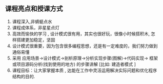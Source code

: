 ## 课程亮点和授课方式

1.  课程深入,非蜻蜓点水
2.  课程成体系，非星星点灯
3.  高效而愉快的学习 , 设计模式很有用，其实也很好玩，很像小时候搭积木, 怎样搭建更加稳定，坚固
4.  设计模式很重要，因为包含很多编程思想，还是有一定难度的，我们努力做到通俗易懂
5.  采用 应用场景-&gt;设计模式-&gt;剖析原理-&gt;分析实现步骤(图解)-&gt;代码实现-&gt; 框架或项目源码分析(找到使用的地方) 的步骤讲解 [比如: 建造者模式 ]
6.  课程目标：让大家掌握本质 , 达能在工作中灵活运用解决实际问题和优化程序结构的目的.
